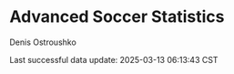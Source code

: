 # Advanced Soccer Statistics
Denis Ostroushko

<!-- gfm -->

Last successful data update: 2025-03-13 06:13:43 CST
